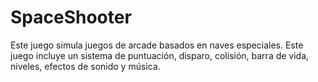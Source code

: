 # SpaceShooter
Este juego simula juegos de arcade basados en naves especiales. Este juego incluye un sistema de puntuación, disparo, colisión, barra de vida, niveles, efectos de sonido y música.
